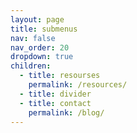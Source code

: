 ```yaml
---
layout: page
title: submenus
nav: false
nav_order: 20
dropdown: true
children:
  - title: resourses
    permalink: /resources/
  - title: divider
  - title: contact
    permalink: /blog/
---
```

